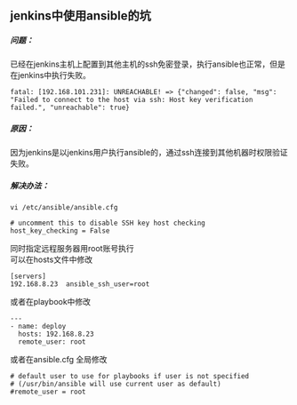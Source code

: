 ## jenkins中使用ansible的坑

##### 问题：

已经在jenkins主机上配置到其他主机的ssh免密登录，执行ansible也正常，但是在jenkins中执行失败。

```
fatal: [192.168.101.231]: UNREACHABLE! => {"changed": false, "msg": "Failed to connect to the host via ssh: Host key verification failed.", "unreachable": true}
```

##### 原因：
因为jenkins是以jenkins用户执行ansible的，通过ssh连接到其他机器时权限验证失败。

##### 解决办法：

```
vi /etc/ansible/ansible.cfg
```

```
# uncomment this to disable SSH key host checking
host_key_checking = False
```

同时指定远程服务器用root账号执行  
可以在hosts文件中修改

```
[servers]
192.168.8.23  ansible_ssh_user=root
```

或者在playbook中修改
```
---
- name: deploy
  hosts: 192.168.8.23
  remote_user: root
```

或者在ansible.cfg 全局修改
```
# default user to use for playbooks if user is not specified
# (/usr/bin/ansible will use current user as default)
#remote_user = root
```

